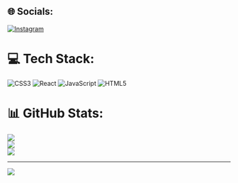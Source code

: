 
## 🌐 Socials:
[![Instagram](https://img.shields.io/badge/Instagram-%23E4405F.svg?logo=Instagram&logoColor=white)](https://instagram.com/akshay_p_a_t_i_l_) 

# 💻 Tech Stack:
![CSS3](https://img.shields.io/badge/css3-%231572B6.svg?style=for-the-badge&logo=css3&logoColor=white) ![React](https://img.shields.io/badge/react-%2320232a.svg?style=for-the-badge&logo=react&logoColor=%2361DAFB) ![JavaScript](https://img.shields.io/badge/javascript-%23323330.svg?style=for-the-badge&logo=javascript&logoColor=%23F7DF1E) ![HTML5](https://img.shields.io/badge/html5-%23E34F26.svg?style=for-the-badge&logo=html5&logoColor=white)
# 📊 GitHub Stats:
![](https://github-readme-stats.vercel.app/api?username=Akkipro1&theme=dark&hide_border=false&include_all_commits=false&count_private=false)<br/>
![](https://github-readme-streak-stats.herokuapp.com/?user=Akkipro1&theme=dark&hide_border=false)<br/>
![](https://github-readme-stats.vercel.app/api/top-langs/?username=Akkipro1&theme=dark&hide_border=false&include_all_commits=false&count_private=false&layout=compact)

---
[![](https://visitcount.itsvg.in/api?id=Akkipro1&icon=0&color=0)](https://visitcount.itsvg.in)

<!-- Proudly created with GPRM ( https://gprm.itsvg.in ) -->
